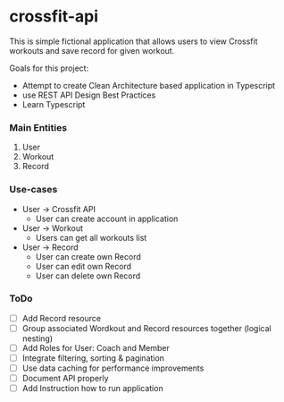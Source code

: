 # crossfit-api
This is simple fictional application that allows users to view Crossfit workouts and save record for given workout.

Goals for this project:
- Attempt to create Clean Architecture based application in Typescript
- use REST API Design Best Practices
- Learn Typescript

### Main Entities
1. User
2. Workout
3. Record

### Use-cases
* User -> Crossfit API
  * User can create account in application
* User -> Workout
  * Users can get all workouts list
* User -> Record
  * User can create own Record
  * User can edit own Record
  * User can delete own Record
  
### ToDo
- [ ] Add Record resource
- [ ] Group associated Wordkout and Record resources together (logical nesting)
- [ ] Add Roles for User: Coach and Member
- [ ] Integrate filtering, sorting & pagination
- [ ] Use data caching for performance improvements
- [ ] Document API properly
- [ ] Add Instruction how to run application
